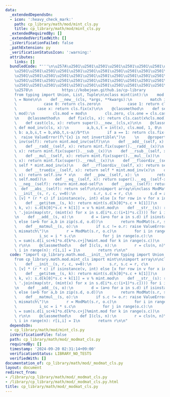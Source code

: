 ```yaml
---
data:
  _extendedDependsOn:
  - icon: ':heavy_check_mark:'
    path: cp_library/math/mod/mint_cls.py
    title: cp_library/math/mod/mint_cls.py
  _extendedRequiredBy: []
  _extendedVerifiedWith: []
  _isVerificationFailed: false
  _pathExtension: py
  _verificationStatusIcon: ':warning:'
  attributes:
    links: []
  bundledCode: "'''\n\u257A\u2501\u2501\u2501\u2501\u2501\u2501\u2501\u2501\u2501\u2501\
    \u2501\u2501\u2501\u2501\u2501\u2501\u2501\u2501\u2501\u2501\u2501\u2501\u2501\
    \u2501\u2501\u2501\u2501\u2501\u2501\u2501\u2501\u2501\u2501\u2501\u2501\u2501\
    \u2501\u2501\u2501\u2501\u2501\u2501\u2501\u2501\u2501\u2501\u2501\u2501\u2501\
    \u2501\u2501\u2501\u2501\u2501\u2501\u2501\u2501\u2501\u2501\u2501\u2501\u2501\
    \u2578\n             https://kobejean.github.io/cp-library               \n'''\n\
    from typing import Union, List, Tuple\n\nclass mint(int):\n    mod = zero = one\
    \ = None\n\n    def __new__(cls, *args, **kwargs):\n        match int(*args, **kwargs):\n\
    \            case 0: return cls.zero\n            case 1: return cls.one\n   \
    \         case x: return cls.fix(x)\n\n    @classmethod\n    def set_mod(cls,\
    \ mod):\n        cls.mod = mod\n        cls.zero, cls.one = cls.cast(0), cls.fix(1)\n\
    \n    @classmethod\n    def fix(cls, x): return cls.cast(x%cls.mod)\n\n    @classmethod\n\
    \    def cast(cls, x): return super().__new__(cls,x)\n\n    @classmethod\n   \
    \ def mod_inv(cls, x):\n        a,b,s,t = int(x), cls.mod, 1, 0\n        while\
    \ b: a,b,s,t = b,a%b,t,s-a//b*t\n        if a == 1: return cls.fix(s)\n      \
    \  raise ValueError(f\"{x} is not invertible\")\n    \n    @property\n    def\
    \ inv(self): return mint.mod_inv(self)\n\n    def __add__(self, x): return mint.fix(super().__add__(x))\n\
    \    def __radd__(self, x): return mint.fix(super().__radd__(x))\n    def __sub__(self,\
    \ x): return mint.fix(super().__sub__(x))\n    def __rsub__(self, x): return mint.fix(super().__rsub__(x))\n\
    \    def __mul__(self, x): return mint.fix(super().__mul__(x))\n    def __rmul__(self,\
    \ x): return mint.fix(super().__rmul__(x))\n    def __floordiv__(self, x): return\
    \ self * mint.mod_inv(x)\n    def __rfloordiv__(self, x): return self.inv * x\n\
    \    def __truediv__(self, x): return self * mint.mod_inv(x)\n    def __rtruediv__(self,\
    \ x): return self.inv * x\n    def __pow__(self, x): \n        return self.cast(super().__pow__(x,\
    \ self.mod))\n    def __eq__(self, x): return super().__eq__(self-x, 0)\n    def\
    \ __neg__(self): return mint.mod-self\n    def __pos__(self): return self\n  \
    \  def __abs__(self): return self\n\n\nimport array\n\nclass ModMat:\n    def\
    \ __init__(s, r, c, v=0):\n        s.r, s.c = r, c\n        s.d = array.array('q',\
    \ [v] * (r * c) if isinstance(v, int) else [x for row in v for x in row])\n\n\
    \    def __getitem__(s, k): return mint(s.d[k[0]*s.c + k[1]])\n    def __setitem__(s,\
    \ k, v): s.d[k[0]*s.c + k[1]] = v % mint.mod\n    def __str__(s): return '\\n'.join('\
    \ '.join(map(str, (mint(x) for x in s.d[i*s.c:(i+1)*s.c]))) for i in range(s.r))\n\
    \n    def __add__(s, o):\n        d = (a+o for a in s.d) if isinstance(o,int)\
    \ else (a+b for a,b in zip(s.d, o.d))\n        return ModMat(s.r, s.c, d)\n\n\
    \    def __matmul__(s, o):\n        if s.c != o.r: raise ValueError(\"Dimension\
    \ mismatch\")\n        r = ModMat(s.r, o.c)\n        for i in range(s.r):\n  \
    \          i_sc = i * s.c\n            for j in range(o.c):\n                r[i,j]\
    \ = sum(s.d[i_sc+k]*o.d[k*o.c+j]%mint.mod for k in range(s.c))\n        return\
    \ r\n\n    @classmethod\n    def I(cls, n):\n        r = cls(n, n)\n        for\
    \ i in range(n): r[i,i] = 1\n        return r\n\n"
  code: "import cp_library.math.mod.__init__\nfrom typing import Union, List, Tuple\n\
    from cp_library.math.mod.mint_cls import mint\n\nimport array\n\nclass ModMat:\n\
    \    def __init__(s, r, c, v=0):\n        s.r, s.c = r, c\n        s.d = array.array('q',\
    \ [v] * (r * c) if isinstance(v, int) else [x for row in v for x in row])\n\n\
    \    def __getitem__(s, k): return mint(s.d[k[0]*s.c + k[1]])\n    def __setitem__(s,\
    \ k, v): s.d[k[0]*s.c + k[1]] = v % mint.mod\n    def __str__(s): return '\\n'.join('\
    \ '.join(map(str, (mint(x) for x in s.d[i*s.c:(i+1)*s.c]))) for i in range(s.r))\n\
    \n    def __add__(s, o):\n        d = (a+o for a in s.d) if isinstance(o,int)\
    \ else (a+b for a,b in zip(s.d, o.d))\n        return ModMat(s.r, s.c, d)\n\n\
    \    def __matmul__(s, o):\n        if s.c != o.r: raise ValueError(\"Dimension\
    \ mismatch\")\n        r = ModMat(s.r, o.c)\n        for i in range(s.r):\n  \
    \          i_sc = i * s.c\n            for j in range(o.c):\n                r[i,j]\
    \ = sum(s.d[i_sc+k]*o.d[k*o.c+j]%mint.mod for k in range(s.c))\n        return\
    \ r\n\n    @classmethod\n    def I(cls, n):\n        r = cls(n, n)\n        for\
    \ i in range(n): r[i,i] = 1\n        return r\n\n"
  dependsOn:
  - cp_library/math/mod/mint_cls.py
  isVerificationFile: false
  path: cp_library/math/mod/_modmat_cls.py
  requiredBy: []
  timestamp: '2024-09-20 02:31:14+09:00'
  verificationStatus: LIBRARY_NO_TESTS
  verifiedWith: []
documentation_of: cp_library/math/mod/_modmat_cls.py
layout: document
redirect_from:
- /library/cp_library/math/mod/_modmat_cls.py
- /library/cp_library/math/mod/_modmat_cls.py.html
title: cp_library/math/mod/_modmat_cls.py
---
```

